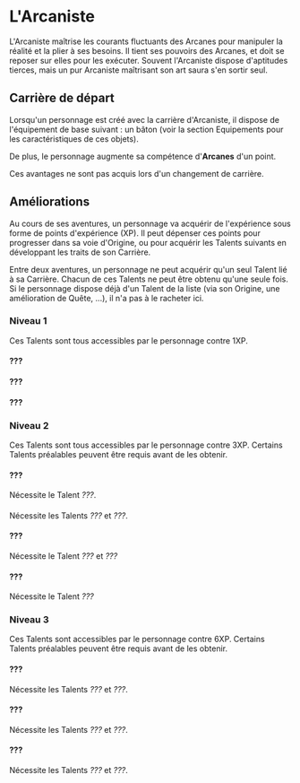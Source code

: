 # L'Arcaniste

L'Arcaniste maîtrise les courants fluctuants des Arcanes pour manipuler la réalité et la plier à ses besoins. Il tient ses pouvoirs des Arcanes, et doit se reposer sur elles pour les exécuter. Souvent l'Arcaniste dispose d'aptitudes tierces, mais un pur Arcaniste maîtrisant son art saura s'en sortir seul.

## Carrière de départ

Lorsqu'un personnage est créé avec la carrière d'Arcaniste, il dispose de l'équipement de base suivant : un bâton (voir la section Equipements pour les caractéristiques de ces objets).

De plus, le personnage augmente sa compétence d'**Arcanes** d'un point.

Ces avantages ne sont pas acquis lors d'un changement de carrière.

## Améliorations

Au cours de ses aventures, un personnage va acquérir de l'expérience sous forme de points d'expérience (XP). Il peut dépenser ces points pour progresser dans sa voie d'Origine, ou pour acquérir les Talents suivants en développant les traits de son Carrière.

Entre deux aventures, un personnage ne peut acquérir qu'un seul Talent lié à sa Carrière. Chacun de ces Talents ne peut être obtenu qu'une seule fois. Si le personnage dispose déjà d'un Talent de la liste (via son Origine, une amélioration de Quête, ...), il n'a pas à le racheter ici.

### Niveau 1

Ces Talents sont tous accessibles par le personnage contre 1XP.

#### ???


#### ???


#### ???



### Niveau 2

Ces Talents sont tous accessibles par le personnage contre 3XP. Certains Talents préalables peuvent être requis avant de les obtenir.

#### ???

Nécessite le Talent _???_.


#### 

Nécessite les Talents _???_ et _???_.

#### ???

Nécessite le Talent _???_ et _???_



#### ???

Nécessite le Talent _???_


### Niveau 3

Ces Talents sont accessibles par le personnage contre 6XP. Certains Talents préalables peuvent être requis avant de les obtenir.

#### ???

Nécessite les Talents _???_ et _???_.


#### ???

Nécessite les Talents _???_ et _???_.



#### ???

Nécessite les Talents _???_ et _???_.


